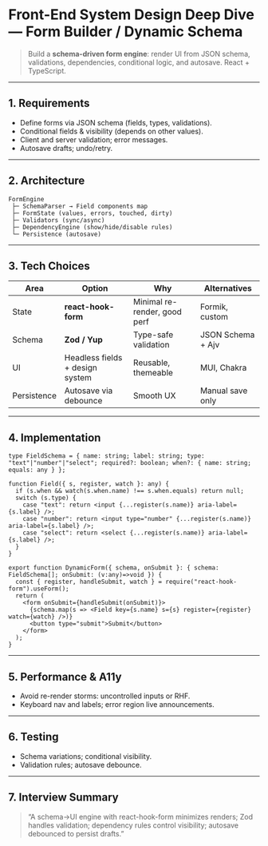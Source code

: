 # Front-End System Design Deep Dive — Form Builder / Dynamic Schema

> Build a **schema-driven form engine**: render UI from JSON schema, validations, dependencies, conditional logic, and autosave. React + TypeScript.

---

## 1. Requirements
- Define forms via JSON schema (fields, types, validations).
- Conditional fields & visibility (depends on other values).
- Client and server validation; error messages.
- Autosave drafts; undo/retry.

---

## 2. Architecture
```
FormEngine
 ├─ SchemaParser → Field components map
 ├─ FormState (values, errors, touched, dirty)
 ├─ Validators (sync/async)
 ├─ DependencyEngine (show/hide/disable rules)
 └─ Persistence (autosave)
```

---

## 3. Tech Choices

| Area | Option | Why | Alternatives |
|---|---|---|---|
| State | **react-hook-form** | Minimal re-render, good perf | Formik, custom |
| Schema | **Zod / Yup** | Type-safe validation | JSON Schema + Ajv |
| UI | Headless fields + design system | Reusable, themeable | MUI, Chakra |
| Persistence | Autosave via debounce | Smooth UX | Manual save only |

---

## 4. Implementation

```tsx
type FieldSchema = { name: string; label: string; type: "text"|"number"|"select"; required?: boolean; when?: { name: string; equals: any } };

function Field({ s, register, watch }: any) {
  if (s.when && watch(s.when.name) !== s.when.equals) return null;
  switch (s.type) {
    case "text": return <input {...register(s.name)} aria-label={s.label} />;
    case "number": return <input type="number" {...register(s.name)} aria-label={s.label} />;
    case "select": return <select {...register(s.name)} aria-label={s.label} />;
  }
}

export function DynamicForm({ schema, onSubmit }: { schema: FieldSchema[]; onSubmit: (v:any)=>void }) {
  const { register, handleSubmit, watch } = require("react-hook-form").useForm();
  return (
    <form onSubmit={handleSubmit(onSubmit)}>
      {schema.map(s => <Field key={s.name} s={s} register={register} watch={watch} />)}
      <button type="submit">Submit</button>
    </form>
  );
}
```

---

## 5. Performance & A11y
- Avoid re-render storms: uncontrolled inputs or RHF.
- Keyboard nav and labels; error region live announcements.

---

## 6. Testing
- Schema variations; conditional visibility.
- Validation rules; autosave debounce.

---

## 7. Interview Summary
> “A schema→UI engine with react-hook-form minimizes renders; Zod handles validation; dependency rules control visibility; autosave debounced to persist drafts.”
